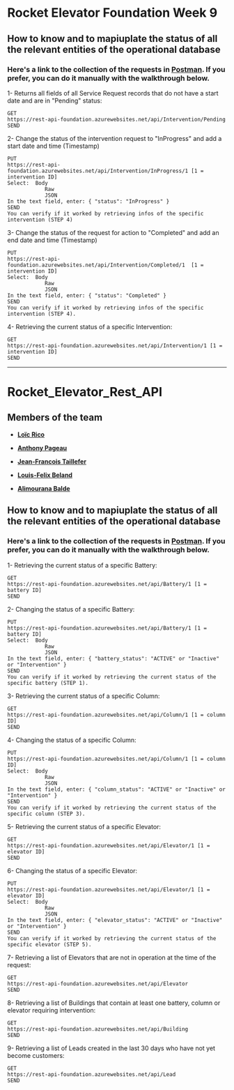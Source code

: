 # Rocket Elevator Foundation Week 9

## How to know and to mapiuplate the status of all the relevant entities of the operational database
### Here's a link to the collection of the requests in **[Postman]()**. If you prefer, you can do it manually with the walkthrough below.

1- Returns all fields of all Service Request records that do not have a start date and are in "Pending" status:

    GET 
    https://rest-api-foundation.azurewebsites.net/api/Intervention/Pending
    SEND
    
2- Change the status of the intervention request to "InProgress" and add a start date and time (Timestamp)

    PUT 
    https://rest-api-foundation.azurewebsites.net/api/Intervention/InProgress/1	[1 = intervention ID]
    Select:	 Body
                Raw
                JSON
    In the text field, enter: { "status": "InProgress" } 
    SEND
    You can verify if it worked by retrieving infos of the specific intervention (STEP 4)

3- Change the status of the request for action to "Completed" and add an end date and time (Timestamp)

    PUT 
    https://rest-api-foundation.azurewebsites.net/api/Intervention/Completed/1	[1 = intervention ID]
    Select:	 Body
                Raw
                JSON
    In the text field, enter: { "status": "Completed" } 
    SEND
    You can verify if it worked by retrieving infos of the specific intervention (STEP 4).
    
 4- Retrieving the current status of a specific Intervention:

    GET 
    https://rest-api-foundation.azurewebsites.net/api/Intervention/1 [1 = intervention ID]
    SEND

--------------------------------------------------------------------------------------------------------------------------------------------------------------------------------


# Rocket_Elevator_Rest_API
## Members of the team
- **[Loïc Rico](https://github.com/ricoloic)**

- **[Anthony Pageau](https://github.com/ricoloic)**

- **[Jean-Francois Taillefer](https://github.com/ricoloic)**

- **[Louis-Felix Beland](https://github.com/ricoloic)**

- **[Alimourana Balde](https://github.com/alimourana)**

## How to know and to mapiuplate the status of all the relevant entities of the operational database
### Here's a link to the collection of the requests in **[Postman](https://github.com/ricoloic/Rocket_Elevators_API/blob/master/Offer_Services_on_the_Internet.postman_collection.json/)**. If you prefer, you can do it manually with the walkthrough below.

1- Retrieving the current status of a specific Battery:

    GET 
    https://rest-api-foundation.azurewebsites.net/api/Battery/1	[1 = battery ID]
    SEND
    
2- Changing the status of a specific Battery:

    PUT 
    https://rest-api-foundation.azurewebsites.net/api/Battery/1	[1 = battery ID]
    Select:	 Body
                Raw
                JSON
    In the text field, enter: { "battery_status": "ACTIVE" or "Inactive" or "Intervention" } 
    SEND
    You can verify if it worked by retrieving the current status of the specific battery (STEP 1).
    
3- Retrieving the current status of a specific Column:

    GET 
    https://rest-api-foundation.azurewebsites.net/api/Column/1 [1 = column ID]
    SEND
    
4- Changing the status of a specific Column:

    PUT 
    https://rest-api-foundation.azurewebsites.net/api/Column/1 [1 = column ID]
    Select:  Body
                Raw
                JSON
    In the text field, enter: { "column_status": "ACTIVE" or "Inactive" or "Intervention" } 
    SEND
    You can verify if it worked by retrieving the current status of the specific column (STEP 3).
    
5- Retrieving the current status of a specific Elevator:

    GET 
    https://rest-api-foundation.azurewebsites.net/api/Elevator/1 [1 = elevator ID]
    SEND
    
6- Changing the status of a specific Elevator:

    PUT 
    https://rest-api-foundation.azurewebsites.net/api/Elevator/1 [1 = elevator ID]
    Select:  Body
                Raw
                JSON
    In the text field, enter: { "elevator_status": "ACTIVE" or "Inactive" or "Intervention" }
    SEND
    You can verify if it worked by retrieving the current status of the specific elevator (STEP 5).
    
7- Retrieving a list of Elevators that are not in operation at the time of the request:

    GET 
    https://rest-api-foundation.azurewebsites.net/api/Elevator
    SEND
    
8- Retrieving a list of Buildings that contain at least one battery, column or elevator requiring intervention:

    GET 
    https://rest-api-foundation.azurewebsites.net/api/Building
    SEND
    
9- Retrieving a list of Leads created in the last 30 days who have not yet become customers:

    GET 
    https://rest-api-foundation.azurewebsites.net/api/Lead
    SEND 


